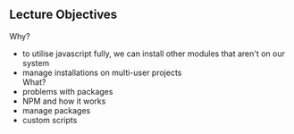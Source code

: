 Lecture Objectives
-
Why?
- to utilise javascript fully, we can install other modules that aren't on our system
- manage installations on multi-user projects  
What?
- problems with packages
- NPM and how it works
- manage packages
- custom scripts
